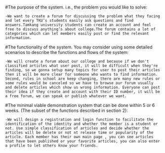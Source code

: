 #The purpose of the system. i.e., the problem you would like to solve:
	
	-We want to create a forum for discussing the problem what they facing and let every TKU’s students easily ask questions and find answers.Tamkang university students can create an account and feel free to discuss anything’s about college.The forum contains a lot of categories which can let members easily post or find the relevant information.



#The functionality of the system. You may consider using some detailed scenarios to describe the functions and flows of the system:

 	-We will create a forum about our college and because if we don't classified articles what user post, it will be difficult when they're finding, so we gonna setup many topics for user to post their articles then it will be more clear for someone who wants to find information. Second, rules in school are keep changing, there are many new rules or some rules would be canceled so we have to browse our forum usually and delete articles which show us wrong information. Everyone can post their idea if they create and account with their ID number, it will be a free forum, we can speak or publish whatever we want. 



#The minimal viable demonstration system that can be done within 5 or 6 weeks. (The subset of the functions described in section 2):
	
	-We will design a registration and login function to facilitate the identification of the identity and whether the member is a student or not. Use simple classification of articles and decide whether the articles will be delete or not nt release time or popularity of the article. Each member has their own main page , you can see articles that have been published or your favorite articles, you can also enter a profile to let others know your friends.
